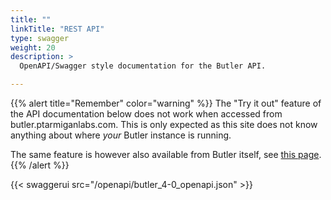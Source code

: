 ```yaml
---
title: ""
linkTitle: "REST API"
type: swagger
weight: 20
description: >
  OpenAPI/Swagger style documentation for the Butler API.

---
```


{{% alert title="Remember" color="warning" %}}
The "Try it out" feature of the API documentation below does not work when accessed from butler.ptarmiganlabs.com. This is only expected as this site does not know anything about where *your* Butler instance is running.

The same feature is however also available from Butler itself, see [this page](http://localhost:1313/docs/examples/openapi-docs/#openapi-documentation-built-into-butler).
{{% /alert %}}

{{< swaggerui src="/openapi/butler_4-0_openapi.json" >}}
